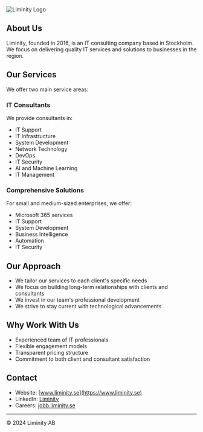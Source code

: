 <picture>
  <source media="(prefers-color-scheme: dark)" srcset="https://www.liminity.se/logo/white.svg">
  <source media="(prefers-color-scheme: light)" srcset="https://www.liminity.se/logo/black.svg">
  <img alt="Liminity Logo" src="https://www.liminity.se/logo/black.svg">
</picture>

## About Us

Liminity, founded in 2016, is an IT consulting company based in Stockholm. We focus on delivering quality IT services and solutions to businesses in the region.

## Our Services

We offer two main service areas:

### IT Consultants
We provide consultants in:
- IT Support
- IT Infrastructure
- System Development
- Network Technology
- DevOps
- IT Security
- AI and Machine Learning
- IT Management

### Comprehensive Solutions
For small and medium-sized enterprises, we offer:
- Microsoft 365 services
- IT Support
- System Development
- Business Intelligence
- Automation
- IT Security

## Our Approach

- We tailor our services to each client's specific needs
- We focus on building long-term relationships with clients and consultants
- We invest in our team's professional development
- We strive to stay current with technological advancements

## Why Work With Us

- Experienced team of IT professionals
- Flexible engagement models
- Transparent pricing structure
- Commitment to both client and consultant satisfaction

## Contact

- Website: [www.liminity.se](https://www.liminity.se)
- LinkedIn: [Liminity](https://www.linkedin.com/company/liminity)
- Careers: [jobb.liminity.se](https://jobb.liminity.se)

---

© 2024 Liminity AB